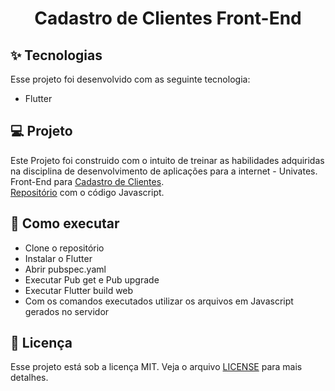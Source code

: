 <h1 align="center">Cadastro de Clientes Front-End</h1>

## ✨ Tecnologias

Esse projeto foi desenvolvido com as seguinte tecnologia:

- Flutter

## 💻 Projeto

Este Projeto foi construido com o intuito de treinar as habilidades adquiridas na disciplina de desenvolvimento de aplicações para a internet - Univates.
<br/>
Front-End para <a href="https://github.com/gustavost645/prog_web_final_nodejs">Cadastro de Clientes</a>.
<br/>
<a href="https://github.com/Fschmatz/FlutterTrabalhoWeb">Repositório</a> com o código Javascript. 

## 🚀 Como executar

- Clone o repositório
- Instalar o Flutter
- Abrir pubspec.yaml
- Executar Pub get e Pub upgrade
- Executar Flutter build web
- Com os comandos executados utilizar os arquivos em Javascript gerados no servidor

## 📄 Licença

Esse projeto está sob a licença MIT. Veja o arquivo [LICENSE](LICENSE.md) para mais detalhes.
